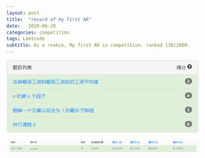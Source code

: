 ```yaml
---
layout: post
title:  "record of my first AK"
date:   2020-06-28
categories: competition
tags: Leetcode
subtitle: As a rookie, My first AK in competition. ranked 130/2000.
---
```



![image-20200630103645135](\image\competition\image-20200630103645135.png)

![image-20200630103656455](\image\competition\image-20200630103656455.png)

